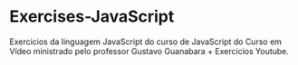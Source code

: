 # Exercises-JavaScript
Exercicios da linguagem JavaScript do curso de JavaScript do Curso em Vídeo ministrado pelo professor Gustavo Guanabara + Exercícios Youtube.
